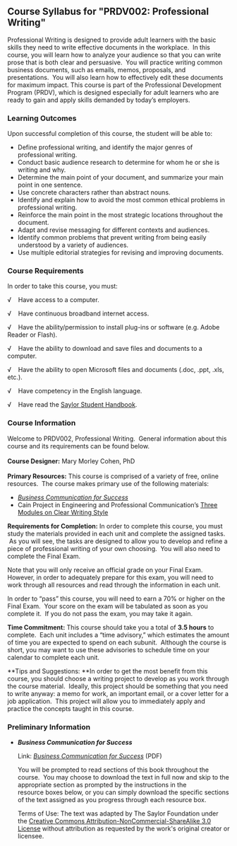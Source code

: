 Course Syllabus for "PRDV002: Professional Writing"
---------------------------------------------------

Professional Writing is designed to provide adult learners with the
basic skills they need to write effective documents in the workplace. 
In this course, you will learn how to analyze your audience so that you
can write prose that is both clear and persuasive.  You will practice
writing common business documents, such as emails, memos, proposals, and
presentations.  You will also learn how to effectively edit these
documents for maximum impact. This course is part of the Professional
Development Program (PRDV), which is designed especially for adult
learners who are ready to gain and apply skills demanded by today’s
employers.

### Learning Outcomes

Upon successful completion of this course, the student will be able to:

-   Define professional writing, and identify the major genres of
    professional writing.
-   Conduct basic audience research to determine for whom he or she is
    writing and why.
-   Determine the main point of your document, and summarize your main
    point in one sentence.
-   Use concrete characters rather than abstract nouns.
-   Identify and explain how to avoid the most common ethical problems
    in professional writing.
-   Reinforce the main point in the most strategic locations throughout
    the document.
-   Adapt and revise messaging for different contexts and audiences.
-   Identify common problems that prevent writing from being easily
    understood by a variety of audiences.
-   Use multiple editorial strategies for revising and improving
    documents.

### Course Requirements

In order to take this course, you must:  
  
 √    Have access to a computer.  
  
 √    Have continuous broadband internet access.  
  
 √    Have the ability/permission to install plug-ins or software (e.g.
Adobe Reader or Flash).  
  
 √    Have the ability to download and save files and documents to a
computer.  
  
 √    Have the ability to open Microsoft files and documents (.doc,
.ppt, .xls, etc.).  
  
 √    Have competency in the English language.  
  
 √    Have read the [Saylor Student
Handbook](http://www.saylor.org/site/wp-content/uploads/2012/05/Saylor-StudentHandbook.pdf).

### Course Information

Welcome to PRDV002, Professional Writing.  General information about
this course and its requirements can be found below.  
    
 **Course Designer:** Mary Morley Cohen, PhD  
    
 **Primary Resources:** This course is comprised of a variety of free,
online resources.  The course makes primary use of the following
materials:  

-   [*Business Communication for
    Success*](http://www.saylor.org/site/textbooks/Business%20Communication%20for%20Success.pdf)
-   Cain Project in Engineering and Professional Communication’s [Three
    Modules on Clear Writing
    Style](http://cnx.org/content/m17222/latest/?collection=col10551/latest)

**Requirements for Completion:** In order to complete this course, you
must study the materials provided in each unit and complete the assigned
tasks.  As you will see, the tasks are designed to allow you to develop
and refine a piece of professional writing of your own choosing.  You
will also need to complete the Final Exam.  
  
 Note that you will only receive an official grade on your Final Exam. 
However, in order to adequately prepare for this exam, you will need to
work through all resources and read through the information in each
unit.  
  
 In order to “pass” this course, you will need to earn a 70% or higher
on the Final Exam.  Your score on the exam will be tabulated as soon as
you complete it.  If you do not pass the exam, you may take it again.  
  
 **Time Commitment:** This course should take you a total of **3.5
hours** to complete.  Each unit includes a “time advisory,” which
estimates the amount of time you are expected to spend on each subunit. 
Although the course is short, you may want to use these advisories to
schedule time on your calendar to complete each unit.  
  
 **Tips and Suggestions: **In order to get the most benefit from this
course, you should choose a writing project to develop as you work
through the course material.  Ideally, this project should be something
that you need to write anyway: a memo for work, an important email, or a
cover letter for a job application.  This project will allow you to
immediately apply and practice the concepts taught in this course.

### Preliminary Information

-   ***Business Communication for Success***

    Link: *[Business Communication for
    Success](http://www.saylor.org/site/textbooks/Business%20Communication%20for%20Success.pdf)* (PDF)  
      
     You will be prompted to read sections of this book throughout the
    course.  You may choose to download the text in full now and skip to
    the appropriate section as prompted by the instructions in the
    resource boxes below, or you can simply download the specific
    sections of the text assigned as you progress through each resource
    box.

    Terms of Use: The text was adapted by The Saylor Foundation under
    the [Creative Commons Attribution-NonCommercial-ShareAlike 3.0
    License](http://creativecommons.org/licenses/by-nc-sa/3.0/) without
    attribution as requested by the work's original creator or licensee.
     


